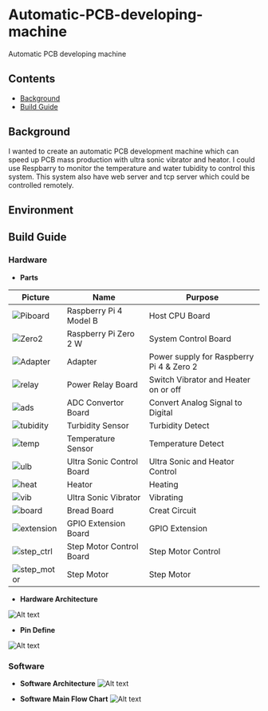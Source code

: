 # Automatic-PCB-developing-machine
Automatic PCB developing machine
## Contents

- [Background](#background)
- [Build Guide](#build-guide)

## Background
I wanted to create an automatic PCB development machine which can speed up PCB mass production with ultra sonic vibrator and heator. I could use Respbarry to monitor the temperature and water tubidity to control this system. This system also have web server and tcp server which could be controlled remotely. 

## Environment

## Build Guide

### Hardware
- **Parts**

Picture | Name | Purpose
--------|------|---------
|![Piboard](/imgs/pi_board.png)|Raspberry Pi 4 Model B|Host CPU Board|
|![Zero2](/imgs/zero_2.png)|Raspberry Pi Zero 2 W|System Control Board|
|![Adapter](/imgs/adapter.png)|Adapter|Power supply for Raspberry Pi 4 & Zero 2|
|![relay](/imgs/relay_s.png)|Power Relay Board|Switch Vibrator and Heater on or off|
|![ads](/imgs/ads.png)|ADC Convertor Board|Convert Analog Signal to Digital|
|![tubidity](/imgs/turbidity.png)|Turbidity Sensor|Turbidity Detect|
|![temp](/imgs/temp_sensor.png)|Temperature Sensor|Temperature Detect|
|![ulb](/imgs/ul_control.png)|Ultra Sonic Control Board|Ultra Sonic and Heator Control|
|![heat](/imgs/heator.png)|Heator|Heating|
|![vib](/imgs/vibrator.png)|Ultra Sonic Vibrator|Vibrating|
|![board](/imgs/Breadboard_s.png)|Bread Board|Creat Circuit|
|![extension](/imgs/extension.png)|GPIO Extension Board|GPIO Extension|
|![step_ctrl](/imgs/step_ctrl.png)|Step Motor Control Board|Step Motor Control|
|![step_motor](/imgs/step_motor.png)|Step Motor|Step Motor|



- **Hardware Architecture**

![Alt text](/imgs/Hardware_arch.png)

- **Pin Define**

![Alt text](/imgs/pin_define.png)

### Software

- **Software Architecture**
![Alt text](/imgs/Softeare_arch.png)

- **Software Main Flow Chart**
![Alt text](/imgs/flow_main.png)
